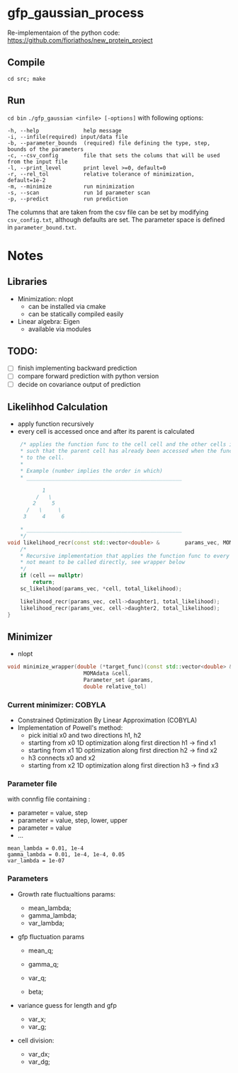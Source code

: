 # gfp_gaussian_process
Re-implementaion of the python code: https://github.com/fioriathos/new_protein_project

## Compile
`cd src; make`

## Run
`cd bin`
`./gfp_gaussian <infile> [-options]` with following options:

```
-h, --help              help message
-i, --infile(required) input/data file
-b, --parameter_bounds  (required) file defining the type, step, bounds of the parameters
-c, --csv_config        file that sets the colums that will be used from the input file
-l, --print_level       print level >=0, default=0 
-r, --rel_tol           relative tolerance of minimization, default=1e-2
-m, --minimize          run minimization
-s, --scan              run 1d parameter scan
-p, --predict           run prediction
```
The columns that are taken from the csv file can be set by modifying `csv_config.txt`, although defaults are set.
The parameter space is defined in `parameter_bound.txt`.

# Notes 

## Libraries
- Minimization: nlopt
  - can be installed via cmake
  - can be statically compiled easily
- Linear algebra: Eigen
  - available via modules
  
## TODO: 
- [ ] finish implementing backward prediction
- [ ] compare forward prediction with python version
- [ ] decide on covariance output of prediction

## Likelihhod Calculation
- apply function recursively 
- every cell is accessed once and after its parent is calculated

```cpp
    /* applies the function func to the cell cell and the other cells in the genealogy
    * such that the parent cell has already been accessed when the function is applied 
    * to the cell.
    * 
    * Example (number implies the order in which)
    * _________________________________________________ 

	       1
	     /   \
	    2     5
	  /   \     \
	 3     4     6

    * _________________________________________________ 
    */
void likelihood_recr(const std::vector<double> &        params_vec, MOMAdata *cell, double &total_likelihood){
    /*  
    * Recursive implementation that applies the function func to every cell in the genealogy
    * not meant to be called directly, see wrapper below
    */
    if (cell == nullptr)
        return;
    sc_likelihood(params_vec, *cell, total_likelihood);

    likelihood_recr(params_vec, cell->daughter1, total_likelihood);
    likelihood_recr(params_vec, cell->daughter2, total_likelihood);
}
```


## Minimizer 
 - nlopt 

```cpp
void minimize_wrapper(double (*target_func)(const std::vector<double> &x, std::vector<double> &grad, void *p),
                        MOMAdata &cell,
                        Parameter_set &params, 
                        double relative_tol)
```
### Current minimizer: COBYLA
-  Constrained Optimization By Linear Approximation (COBYLA)
-  Implementation of Powell's method:
   -  pick initial x0 and two directions h1, h2
   -  starting from x0 1D optimization along first direction h1 -> find x1
   -  starting from x1 1D optimization along first direction h2 -> find x2
   -  h3 connects x0 and x2
   -  starting from x2 1D optimization along first direction h3 -> find x3

### Parameter file
with connfig file containing :
-    parameter = value, step
-    parameter = value, step, lower, upper
-    parameter = value
-  ...
   
```
mean_lambda = 0.01, 1e-4
gamma_lambda = 0.01, 1e-4, 1e-4, 0.05
var_lambda = 1e-07
```

### Parameters 
- Growth rate fluctualtions params:
    - mean_lambda;  
    - gamma_lambda;  
    - var_lambda;     

- gfp fluctuation params
    - mean_q;    
    - gamma_q;    
    - var_q;  

    - beta;      

- variance guess for length and gfp
    - var_x;      
    - var_g;      

- cell division:
    - var_dx;  
    - var_dg;      
